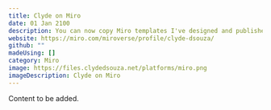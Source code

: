 ```yaml
---
title: Clyde on Miro
date: 01 Jan 2100
description: You can now copy Miro templates I've designed and published to Miroverse. Check out some cool templates readily available for you to use.
website: https://miro.com/miroverse/profile/clyde-dsouza/
github: ""
madeUsing: []
category: Miro
image: https://files.clydedsouza.net/platforms/miro.png
imageDescription: Clyde on Miro
---
```


Content to be added.
